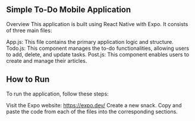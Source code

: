 ## Simple To-Do Mobile Application
Overview
This application is built using React Native with Expo. It consists of three main files:

App.js: This file contains the primary application logic and structure.
Todo.js: This component manages the to-do functionalities, allowing users to add, delete, and update tasks.
Post.js: This component enables users to create and manage their articles.


## How to Run
To run the application, follow these steps:

Visit the Expo website: https://expo.dev/
Create a new snack.
Copy and paste the code from each of the files into the corresponding sections.